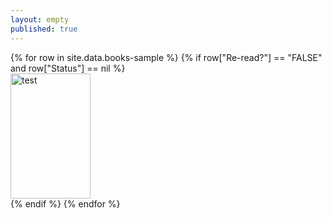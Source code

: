 ```yaml
---
layout: empty
published: true
---
```


<!-- <table>
  {% for row in site.data.books-sample %}
    {% if forloop.first %}
    <tr>
      {% for pair in row %}
        <th>{{ pair[0] }}</th>
      {% endfor %}
    </tr>
    {% endif %}

    {% tablerow pair in row %}
      {{ pair[1] }}
    {% endtablerow %}
  {% endfor %}
</table> -->

<div class ="image-gallery">
{% for row in site.data.books-sample %}
{% if row["Re-read?"] == "FALSE" and row["Status"] == nil %}
<div class="box">
<a href="{{row["Google Books"] }}"> <img src="{{ row["Img link"] }}" alt="test" width="128" height="200" class="img-gallery"> </a>
</div>
{% endif %}
{% endfor %}
</div>
